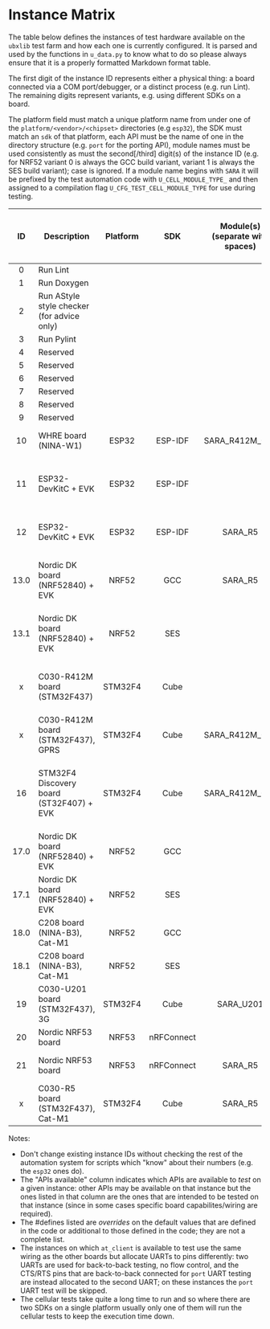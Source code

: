 # Instance Matrix
The table below defines the instances of test hardware available on the `ubxlib` test farm and how each one is currently configured.  It is parsed and used by the functions in `u_data.py` to know what to do so please always ensure that it is a properly formatted Markdown format table.

The first digit of the instance ID represents either a physical thing: a board connected via a COM port/debugger, or a distinct process (e.g. run Lint).  The remaining digits represent variants, e.g. using different SDKs on a board.

The platform field must match a unique platform name from under one of the `platform/<vendor>/<chipset>` directories (e.g `esp32`), the SDK must match an `sdk` of that platform, each API must be the name of one in the directory structure (e.g. `port` for the porting API), module names must be used consistently as must the second\[/third\] digit(s) of the instance ID (e.g. for NRF52 variant 0 is always the GCC build variant, variant 1 is always the SES build variant); case is ignored.  If a module name begins with `SARA` it will be prefixed by the test automation code with `U_CELL_MODULE_TYPE_` and then assigned to a compilation flag `U_CFG_TEST_CELL_MODULE_TYPE` for use during testing.

|  ID   | Description                                | Platform  |     SDK    | Module(s) (separate with spaces) |  APIs available (separate with spaces)      | #define overrides (separate with spaces) |
| :---: | ------------------------------------------ | :-------: | :--------: | :------------------------------: | ------------------------------------------- | ---------------------------------------- |
| 0     | Run Lint                                   |           |            |                                  |                                             |                                          |
| 1     | Run Doxygen                                |           |            |                                  |                                             |                                          |
| 2     | Run AStyle style checker (for advice only) |           |            |                                  |                                             |                                          |
| 3     | Run Pylint                                 |           |            |                                  |                                             |                                          |
| 4     | Reserved                                   |           |            |                                  |                                             |                                          |
| 5     | Reserved                                   |           |            |                                  |                                             |                                          |
| 6     | Reserved                                   |           |            |                                  |                                             |                                          |
| 7     | Reserved                                   |           |            |                                  |                                             |                                          |
| 8     | Reserved                                   |           |            |                                  |                                             |                                          |
| 9     | Reserved                                   |           |            |                                  |                                             |                                          |
| 10    | WHRE board (NINA-W1)                       |   ESP32   |   ESP-IDF  | SARA_R412M_03B                   | port cell sock network                      | U_CFG_TEST_PIN_A=-1 U_CFG_TEST_PIN_B=-1 U_CFG_TEST_PIN_C=-1 U_CFG_TEST_UART_A=-1 |
| 11    | ESP32-DevKitC + EVK                        |   ESP32   |   ESP-IDF  |                                  | port at_client                              | U_CFG_TEST_UART_B=1 U_CFG_TEST_PIN_UART_A_CTS=-1 U_CFG_TEST_PIN_UART_A_RTS=-1 U_CFG_TEST_PIN_UART_A_RXD=26 U_CFG_TEST_PIN_UART_B_TXD=27 U_CFG_TEST_PIN_UART_B_RXD=14 |
| 12    | ESP32-DevKitC + EVK                        |   ESP32   |   ESP-IDF  | SARA_R5                          | port cell sock network                      | U_CFG_APP_PIN_CELL_TXD=21 U_CFG_APP_PIN_CELL_RXD=19 U_CFG_APP_PIN_CELL_VINT=-1 U_CFG_APP_PIN_CELL_ENABLE_POWER=-1 |
| 13.0  | Nordic DK board (NRF52840) + EVK           |   NRF52   |     GCC    | SARA_R5                          | port at_client cell sock network            | U_CFG_TEST_UART_B=0 U_CFG_TEST_PIN_UART_A_CTS=-1 U_CFG_TEST_PIN_UART_A_RTS=-1 U_CFG_TEST_PIN_UART_B_TXD=44 U_CFG_TEST_PIN_UART_B_RXD=43 U_CFG_TEST_PIN_UART_A_RXD=45 |
| 13.1  | Nordic DK board (NRF52840) + EVK           |   NRF52   |     SES    |                                  | port at_client                              | U_CFG_TEST_UART_B=0 U_CFG_TEST_PIN_UART_A_CTS=-1 U_CFG_TEST_PIN_UART_A_RTS=-1 U_CFG_TEST_PIN_UART_B_TXD=44 U_CFG_TEST_PIN_UART_B_RXD=43 U_CFG_TEST_PIN_UART_A_RXD=45 |
| x     | C030-R412M board (STM32F437)               |  STM32F4  |    Cube    |                                  | port at_client                              | U_CFG_TEST_UART_B=1 U_CFG_TEST_PIN_UART_B_TXD=0x16 U_CFG_TEST_PIN_UART_B_RXD=0x17 U_CFG_TEST_PIN_UART_A_RTS=-1 U_CFG_TEST_PIN_UART_A_CTS=-1 |
| x     | C030-R412M board (STM32F437), GPRS         |  STM32F4  |    Cube    | SARA_R412M_02B                   | port cell sock network                      | U_CELL_NET_TEST_RAT=U_CELL_NET_RAT_GSM_GPRS_EGPRS |
| 16    | STM32F4 Discovery board (ST32F407) + EVK   |  STM32F4  |    Cube    | SARA_R412M_02B                   | port cell sock network                      | HSE_VALUE=((uint32_t)8000000U) U_CFG_TEST_UART_A=-1 U_CFG_APP_PIN_C030_ENABLE_3V3=-1 U_CFG_APP_PIN_CELL_RESET=-1 U_CFG_APP_CELL_UART=3 U_CFG_APP_PIN_CELL_TXD=0x38 U_CFG_APP_PIN_CELL_RXD=0x39 U_CFG_APP_PIN_CELL_RTS=-1 U_CFG_APP_PIN_CELL_CTS=-1 |
| 17.0  | Nordic DK board (NRF52840) + EVK           |   NRF52   |     GCC    |                                  | port                                        |                                          |
| 17.1  | Nordic DK board (NRF52840) + EVK           |   NRF52   |     SES    |                                  | port                                        |                                          |
| 18.0  | C208 board (NINA-B3), Cat-M1               |   NRF52   |     GCC    |                                  | port                                        | U_CFG_TEST_PIN_A=-1 U_CFG_TEST_PIN_B=-1 U_CFG_TEST_PIN_C=-1 U_CFG_TEST_UART_A=-1 |
| 18.1  | C208 board (NINA-B3), Cat-M1               |   NRF52   |     SES    |                                  | port                                        | U_CFG_TEST_PIN_A=-1 U_CFG_TEST_PIN_B=-1 U_CFG_TEST_PIN_C=-1 U_CFG_TEST_UART_A=-1 |
| 19    | C030-U201 board (STM32F437), 3G            |  STM32F4  |    Cube    | SARA_U201                        | port cell sock network                      | U_CFG_APP_CELL_UART=2 U_CFG_APP_PIN_CELL_TXD=0x35 U_CFG_APP_PIN_CELL_RXD=0x36 U_CFG_APP_PIN_CELL_RTS=0x34 U_CFG_APP_PIN_CELL_CTS=0x33 |
| 20    | Nordic NRF53 board                         |   NRF53   | nRFConnect |                                  | port                                        |                                          |
| 21    | Nordic NRF53 board                         |   NRF53   | nRFConnect | SARA_R5                          | port cell sock network                      | U_CFG_TEST_PIN_A=-1 U_CFG_TEST_PIN_B=-1 U_CFG_TEST_PIN_C=-1 U_CFG_TEST_UART_A=-1 U_CFG_APP_CELL_UART=1 |
| x     | C030-R5 board (STM32F437), Cat-M1          |  STM32F4  |    Cube    | SARA_R5                          | port cell sock network                      | U_CFG_TEST_PIN_A=-1 U_CFG_TEST_PIN_B=-1 U_CFG_TEST_PIN_C=-1 U_CFG_TEST_UART_A=-1 |

Notes:
- Don't change existing instance IDs without checking the rest of the automation system for scripts which "know" about their numbers (e.g. the `esp32` ones do).
- The "APIs available" column indicates which APIs are available to *test* on a given instance: other APIs may be available on that instance but the ones listed in that column are the ones that are intended to be tested on that instance (since in some cases specific board capabilites/wiring are required).
- The #defines listed are *overrides* on the default values that are defined in the code or additional to those defined in the code; they are not a complete list.
- The instances on which `at_client` is available to test use the same wiring as the other boards but allocate UARTs to pins differently: two UARTs are used for back-to-back testing, no flow control, and the CTS/RTS pins that are back-to-back connected for `port` UART testing are instead allocated to the second UART; on these instances the `port` UART test will be skipped.
- The cellular tests take quite a long time to run and so where there are two SDKs on a single platform usually only one of them will run the cellular tests to keep the execution time down.